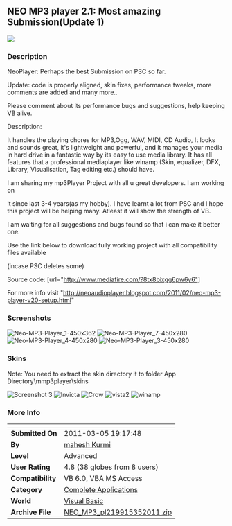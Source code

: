 
## NEO MP3 player 2\.1: Most amazing Submission\(Update 1\)

<img src="PIC20113131237288.jpg">
</div>

### Description

NeoPlayer: Perhaps the best Submission on PSC so far.

Update: code is properly aligned, skin fixes, performance tweaks, more comments are added and many more..

Please comment about its performance bugs and suggestions, help keeping VB alive.

Description:

It handles the playing chores for MP3,Ogg, WAV, MIDI, CD Audio, It looks and sounds great, it's lightweight and powerful, and it manages your media in hard drive in a fantastic way by its easy to use media library. It has all features that a professional mediaplayer like winamp (Skin, equalizer, DFX, Library, Visualisation, Tag editing etc.) should have.

I am sharing my mp3Player Project with all u great developers. I am working on

it since last 3-4 years(as my hobby). I have learnt a lot from PSC and I hope this project will be helping many. Atleast it will show the strength of VB.

I am waiting for all suggestions and bugs found so that i can make it better one.

Use the link below to download fully working project with all compatibility files available

(incase PSC deletes some)

Source code: [url="http://www.mediafire.com/?8tx8bixgg6pw6y6"]

For more info visit "http://neoaudioplayer.blogspot.com/2011/02/neo-mp3-player-v20-setup.html"

### Screenshots
![Neo-MP3-Player_1-450x362](https://github.com/user-attachments/assets/584a4da1-0c18-42fc-b2ac-3ecfb7c0bc3a)
![Neo-MP3-Player_7-450x280](https://github.com/user-attachments/assets/d5e9ec61-ef89-4001-a3d9-80cf9a3b7ffa)
![Neo-MP3-Player_4-450x280](https://github.com/user-attachments/assets/9a6a6298-bc98-40bf-b154-79a2a17e4599)
![Neo-MP3-Player_3-450x280](https://github.com/user-attachments/assets/4fefbb57-0c9a-4edf-878f-3867eed57047)

### Skins
Note: You need to extract the skin directory it to folder App Directory\mmp3player\skins

![Screenshot 3](https://github.com/user-attachments/assets/c97ac65a-afae-4418-a7ff-a4c243fd5c8d)
![Invicta](https://github.com/user-attachments/assets/11f1833e-58cc-4586-af9f-745ccec2d206)
![Crow](https://github.com/user-attachments/assets/2cf3438f-df2e-4818-ad34-827f10492a4a)
![vista2](https://github.com/user-attachments/assets/c667e14a-0211-476c-bfb9-04e1897a3940)
![winamp](https://github.com/user-attachments/assets/312c78de-f8f3-4319-a2da-39ea51285b38)

### More Info
<span>             |<span>
---                |---
**Submitted On**   |2011-03-05 19:17:48
**By**             |[mahesh Kurmi](https://github.com/Planet-Source-Code/PSCIndex/blob/master/ByAuthor/mahesh-kurmi.md)
**Level**          |Advanced
**User Rating**    |4.8 (38 globes from 8 users)
**Compatibility**  |VB 6\.0, VBA MS Access
**Category**       |[Complete Applications](https://github.com/Planet-Source-Code/PSCIndex/blob/master/ByCategory/complete-applications__1-27.md)
**World**          |[Visual Basic](https://github.com/Planet-Source-Code/PSCIndex/blob/master/ByWorld/visual-basic.md)
**Archive File**   |[NEO\_MP3\_pl219915352011\.zip](https://github.com/Planet-Source-Code/mahesh-kurmi-neo-mp3-player-2-1-most-amazing-submission-update-1__1-73770/archive/master.zip)








